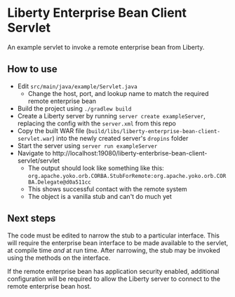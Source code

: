 # Liberty Enterprise Bean Client Servlet

An example servlet to invoke a remote enterprise bean from Liberty.

## How to use

- Edit `src/main/java/example/Servlet.java` 
  - Change the host, port, and lookup name to match the required remote enterprise bean
- Build the project using `./gradlew build`
- Create a Liberty server by running `server create exampleServer`, replacing the config with the `server.xml` from this repo
- Copy the built WAR file (`build/libs/liberty-enterprise-bean-client-servlet.war`) into the newly created server's `dropins` folder
- Start the server using `server run exampleServer`
- Navigate to http://localhost:19080/liberty-enterbrise-bean-client-servlet/servlet
  - The output should look like something like this: `org.apache.yoko.orb.CORBA.StubForRemote:org.apache.yoko.orb.CORBA.Delegate@d0a511cc`
  - This shows successful contact with the remote system
  - The object is a vanilla stub and can't do much yet

## Next steps

The code must be edited to narrow the stub to a particular interface.
This will require the enterprise bean interface to be made available to the servlet, at compile time _and_ at run time.
After narrowing, the stub may be invoked using the methods on the interface.

If the remote enterprise bean has application security enabled, additional configuration will be required to allow the Liberty server to connect to the remote enterprise bean host.